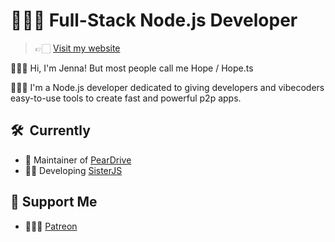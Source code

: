 # 👩🏻‍💻 Full-Stack Node.js Developer

> 👉🏻 [Visit my website][portfolio]

 🙋🏻‍♀️ Hi, I'm Jenna! But most people call me Hope / Hope.ts 

 💁🏻‍♀️ I'm a Node.js developer dedicated to giving developers and vibecoders easy-to-use tools to create fast and powerful p2p apps.

## 🛠 ️ Currently

- 🍐 Maintainer of [PearDrive][peardrive]
- 👭🏻 Developing [SisterJS][sister]

## 💖 Support Me

- 💁🏻‍♀️ [Patreon][patreon]

[portfolio]: https://hopets.dev
[peardrive]: https://github.com/PearDrive
[sister]: https://github.com/HopeTS/SisterJS
[patreon]: https://patreon.com/hopets
